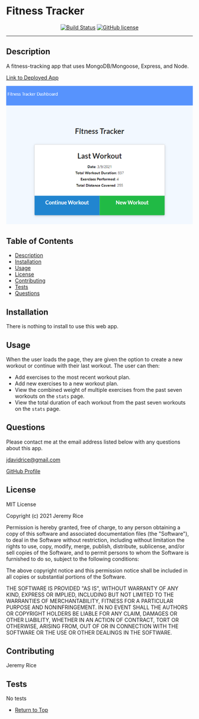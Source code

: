 # Fitness Tracker

<span align="center">

[![Build Status](https://travis-ci.com/jdavidrice/fitness-tracker.svg?branch=main)](https://travis-ci.com/jdavidrice/fitness-tracker)
[![GitHub license](https://img.shields.io/github/license/jdavidrice/fitness-tracker)](https://github.com/jdavidrice/fitness-tracker)

---

</span>

## Description

A fitness-tracking app that uses MongoDB/Mongoose, Express, and Node.

[Link to Deployed App](https://best-fitness-tracker-app.herokuapp.com)

![Photo of App](fitness-tracker.png)

## Table of Contents

*   [Description](#Description)
*   [Installation](#Installation)
*   [Usage](#Usage)
*   [License](#License)
*   [Contributing](#Contributing)
*   [Tests](#Tests)
*   [Questions](#Questions)

## Installation

There is nothing to install to use this web app. 

## Usage 

When the user loads the page, they are given the option to create a new workout or continue with their last workout. The user can then:
  * Add exercises to the most recent workout plan.
  * Add new exercises to a new workout plan.
  * View the combined weight of multiple exercises from the past seven workouts on the `stats` page.
  * View the total duration of each workout from the past seven workouts on the `stats` page.

## Questions

Please contact me at the email address listed below with any questions about this app. 

[jdavidrice@gmail.com](mailto:jdavidrice@gmail.com)

[GitHub Profile](https://github.com/jdavidrice)

## License

MIT License

Copyright (c) 2021 Jeremy Rice

Permission is hereby granted, free of charge, to any person obtaining a copy
of this software and associated documentation files (the "Software"), to deal
in the Software without restriction, including without limitation the rights
to use, copy, modify, merge, publish, distribute, sublicense, and/or sell
copies of the Software, and to permit persons to whom the Software is
furnished to do so, subject to the following conditions:

The above copyright notice and this permission notice shall be included in all
copies or substantial portions of the Software.

THE SOFTWARE IS PROVIDED "AS IS", WITHOUT WARRANTY OF ANY KIND, EXPRESS OR
IMPLIED, INCLUDING BUT NOT LIMITED TO THE WARRANTIES OF MERCHANTABILITY,
FITNESS FOR A PARTICULAR PURPOSE AND NONINFRINGEMENT. IN NO EVENT SHALL THE
AUTHORS OR COPYRIGHT HOLDERS BE LIABLE FOR ANY CLAIM, DAMAGES OR OTHER
LIABILITY, WHETHER IN AN ACTION OF CONTRACT, TORT OR OTHERWISE, ARISING FROM,
OUT OF OR IN CONNECTION WITH THE SOFTWARE OR THE USE OR OTHER DEALINGS IN THE
SOFTWARE.

## Contributing

  Jeremy Rice

## Tests

No tests

*   [Return to Top](#Fitness-Tracker)
